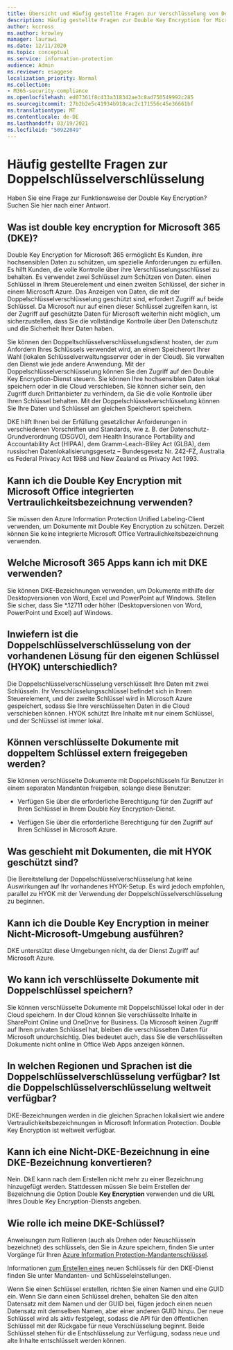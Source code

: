 ```yaml
---
title: Übersicht und Häufig gestellte Fragen zur Verschlüsselung von Doppelschlüsseln
description: Häufig gestellte Fragen zur Double Key Encryption for Microsoft 365.
author: kccross
ms.author: krowley
manager: laurawi
ms.date: 12/11/2020
ms.topic: conceptual
ms.service: information-protection
audience: Admin
ms.reviewer: esaggese
localization_priority: Normal
ms.collection:
- M365-security-compliance
ms.openlocfilehash: ed07361f8c433a318342ae3c8ad750549992c285
ms.sourcegitcommit: 27b2b2e5c41934b918cac2c171556c45e36661bf
ms.translationtype: MT
ms.contentlocale: de-DE
ms.lasthandoff: 03/19/2021
ms.locfileid: "50922049"
---
```

# <a name="double-key-encryption-frequently-asked-questions"></a>Häufig gestellte Fragen zur Doppelschlüsselverschlüsselung

Haben Sie eine Frage zur Funktionsweise der Double Key Encryption? Suchen Sie hier nach einer Antwort.

## <a name="what-is-double-key-encryption-for-microsoft-365-dke"></a>Was ist double key encryption for Microsoft 365 (DKE)?

Double Key Encryption for Microsoft 365 ermöglicht Es Kunden, ihre hochsensiblen Daten zu schützen, um spezielle Anforderungen zu erfüllen. Es hilft Kunden, die volle Kontrolle über ihre Verschlüsselungsschlüssel zu behalten. Es verwendet zwei Schlüssel zum Schützen von Daten. einen Schlüssel in Ihrem Steuerelement und einen zweiten Schlüssel, der sicher in einem Microsoft Azure. Das Anzeigen von Daten, die mit der Doppelschlüsselverschlüsselung geschützt sind, erfordert Zugriff auf beide Schlüssel. Da Microsoft nur auf einen dieser Schlüssel zugreifen kann, ist der Zugriff auf geschützte Daten für Microsoft weiterhin nicht möglich, um sicherzustellen, dass Sie die vollständige Kontrolle über Den Datenschutz und die Sicherheit Ihrer Daten haben.  

Sie können den Doppeltschlüsselverschlüsselungsdienst hosten, der zum Anfordern Ihres Schlüssels verwendet wird, an einem Speicherort Ihrer Wahl (lokalen Schlüsselverwaltungsserver oder in der Cloud). Sie verwalten den Dienst wie jede andere Anwendung. Mit der Doppelschlüsselverschlüsselung können Sie den Zugriff auf den Double Key Encryption-Dienst steuern. Sie können Ihre hochsensiblen Daten lokal speichern oder in die Cloud verschieben. Sie können sicher sein, den Zugriff durch Drittanbieter zu verhindern, da Sie die volle Kontrolle über Ihren Schlüssel behalten. Mit der Doppelschlüsselverschlüsselung können Sie Ihre Daten und Schlüssel am gleichen Speicherort speichern.

DKE hilft Ihnen bei der Erfüllung gesetzlicher Anforderungen in verschiedenen Vorschriften und Standards, wie z. B. der Datenschutz-Grundverordnung (DSGVO), dem Health Insurance Portability and Accountability Act (HIPAA), dem Gramm-Leach-Bliley Act (GLBA), dem russischen Datenlokalisierungsgesetz – Bundesgesetz Nr. 242-FZ, Australia es Federal Privacy Act 1988 und New Zealand es Privacy Act 1993.

## <a name="can-i-use-double-key-encryption-with-microsoft-office-built-in-sensitivity-labeling"></a>Kann ich die Double Key Encryption mit Microsoft Office integrierten Vertraulichkeitsbezeichnung verwenden?

Sie müssen den Azure Information Protection Unified Labeling-Client verwenden, um Dokumente mit Double Key Encryption zu schützen. Derzeit können Sie keine integrierte Microsoft Office Vertraulichkeitsbezeichnung verwenden.

## <a name="what-microsoft-365-apps-can-i-use-with-dke"></a>Welche Microsoft 365 Apps kann ich mit DKE verwenden?

Sie können DKE-Bezeichnungen verwenden, um Dokumente mithilfe der Desktopversionen von Word, Excel und PowerPoint auf Windows. Stellen Sie sicher, dass Sie *.12711 oder höher (Desktopversionen von Word, PowerPoint und Excel) auf Windows.

## <a name="how-is-double-key-encryption-different-from-the-existing-hold-your-own-key-hyok-solution"></a>Inwiefern ist die Doppelschlüsselverschlüsselung von der vorhandenen Lösung für den eigenen Schlüssel (HYOK) unterschiedlich?

Die Doppelschlüsselverschlüsselung verschlüsselt Ihre Daten mit zwei Schlüsseln. Ihr Verschlüsselungsschlüssel befindet sich in Ihrem Steuerelement, und der zweite Schlüssel wird in Microsoft Azure gespeichert, sodass Sie Ihre verschlüsselten Daten in die Cloud verschieben können. HYOK schützt Ihre Inhalte mit nur einem Schlüssel, und der Schlüssel ist immer lokal.  

## <a name="can-double-key-encrypted-documents-be-shared-externally"></a>Können verschlüsselte Dokumente mit doppeltem Schlüssel extern freigegeben werden?

Sie können verschlüsselte Dokumente mit Doppelschlüsseln für Benutzer in einem separaten Mandanten freigeben, solange diese Benutzer:

- Verfügen Sie über die erforderliche Berechtigung für den Zugriff auf Ihren Schlüssel in Ihrem Double Key Encryption-Dienst.

- Verfügen Sie über die erforderliche Berechtigung für den Zugriff auf Ihren Schlüssel in Microsoft Azure.

## <a name="what-happens-to-documents-that-are-protected-with-hyok"></a>Was geschieht mit Dokumenten, die mit HYOK geschützt sind?

Die Bereitstellung der Doppelschlüsselverschlüsselung hat keine Auswirkungen auf Ihr vorhandenes HYOK-Setup. Es wird jedoch empfohlen, parallel zu HYOK mit der Verwendung der Doppelschlüsselverschlüsselung zu beginnen.

## <a name="can-i-run-double-key-encryption-in-my-non-microsoft-air-gapped-environment"></a>Kann ich die Double Key Encryption in meiner Nicht-Microsoft-Umgebung ausführen?

DKE unterstützt diese Umgebungen nicht, da der Dienst Zugriff auf Microsoft Azure.

## <a name="where-can-i-store-double-key-encrypted-documents"></a>Wo kann ich verschlüsselte Dokumente mit Doppelschlüssel speichern?

Sie können verschlüsselte Dokumente mit Doppelschlüssel lokal oder in der Cloud speichern. In der Cloud können Sie verschlüsselte Inhalte in SharePoint Online und OneDrive for Business. Da Microsoft keinen Zugriff auf Ihren privaten Schlüssel hat, bleiben die verschlüsselten Daten für Microsoft undurchsichtig. Dies bedeutet auch, dass Sie die verschlüsselten Dokumente nicht online in Office Web Apps anzeigen können.

## <a name="what-regions-and-languages-is-double-key-encryption-available-in-is-double-key-encryption-available-worldwide"></a>In welchen Regionen und Sprachen ist die Doppelschlüsselverschlüsselung verfügbar? Ist die Doppelschlüsselverschlüsselung weltweit verfügbar?

DKE-Bezeichnungen werden in die gleichen Sprachen lokalisiert wie andere Vertraulichkeitsbezeichnungen in Microsoft Information Protection. Double Key Encryption ist weltweit verfügbar.

## <a name="can-i-convert-a-non-dke-label-to-a-dke-label"></a>Kann ich eine Nicht-DKE-Bezeichnung in eine DKE-Bezeichnung konvertieren?

Nein. DkE kann nach dem Erstellen nicht mehr zu einer Bezeichnung hinzugefügt werden. Stattdessen müssen Sie beim Erstellen der Bezeichnung die Option Double **Key Encryption** verwenden und die URL Ihres Double Key Encryption-Diensts angeben.

## <a name="how-do-i-roll-my-dke-keys"></a>Wie rolle ich meine DKE-Schlüssel?

Anweisungen zum Rollieren (auch als Drehen oder Neuschlüsseln bezeichnet) des schlüssels, den Sie in Azure speichern, finden Sie unter Vorgänge für Ihren [Azure Information Protection-Mandantenschlüssel](/azure/information-protection/operations-customer-managed-tenant-key).

Informationen [zum Erstellen eines](double-key-encryption.md#tenant-and-key-settings) neuen Schlüssels für den DKE-Dienst finden Sie unter Mandanten- und Schlüsseleinstellungen.

Wenn Sie einen Schlüssel erstellen, richten Sie einen Namen und eine GUID ein. Wenn Sie dann einen Schlüssel drehen, behalten Sie den alten Datensatz mit dem Namen und der GUID bei, fügen jedoch einen neuen Datensatz mit demselben Namen, aber einer anderen GUID hinzu. Der neue Schlüssel wird als aktiv festgelegt, sodass die API für den öffentlichen Schlüssel mit der Rückgabe für neue Verschlüsselung beginnt. Beide Schlüssel stehen für die Entschlüsselung zur Verfügung, sodass neue und alte Inhalte entschlüsselt werden können.